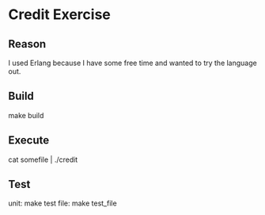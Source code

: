 Credit Exercise
=

Reason
-

I used Erlang because I have some free time and wanted to try the language out.

Build
-

make build

Execute
-

cat somefile | ./credit

Test
-

unit: make test
file: make test_file
